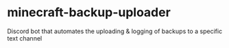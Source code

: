 # minecraft-backup-uploader
Discord bot that automates the uploading &amp; logging of backups to a specific text channel

